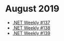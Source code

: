 # August 2019

- [.NET Weekly #137](number-137.md)
- [.NET Weekly #138](number-138.md)
- [.NET Weekly #139](number-139.md)
